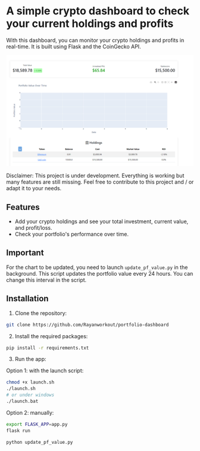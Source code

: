 
# A simple crypto dashboard to check your current holdings and profits

With this dashboard, you can monitor your crypto holdings and profits in real-time. It is built using Flask and the CoinGecko API.

![screenshot](screenshot.png)


Disclaimer: This project is under development. Everything is working but many features are still missing. Feel free to contribute to this project and / or adapt it to your needs.

## Features

- Add your crypto holdings and see your total investment, current value, and profit/loss.
- Check your portfolio's performance over time.


## Important

For the chart to be updated, you need to launch `update_pf_value.py` in the background. This script updates the portfolio value every 24 hours. You can change this interval in the script.


## Installation

1. Clone the repository:

```bash
git clone https://github.com/Rayanworkout/portfolio-dashboard
```

2. Install the required packages:

```bash
pip install -r requirements.txt
```

3. Run the app:

Option 1: with the launch script:

```bash
chmod +x launch.sh
./launch.sh
# or under windows
./launch.bat
```

Option 2: manually:

```bash
export FLASK_APP=app.py
flask run
```
```bash
python update_pf_value.py
```
